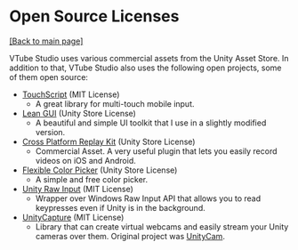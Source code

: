 # Open Source Licenses

[\[Back to main page\]](https://denchisoft.github.io/)

VTube Studio uses various commercial assets from the Unity Asset Store.
In addition to that, VTube Studio also uses the following open projects, some of them open source:

 - [TouchScript](https://assetstore.unity.com/packages/tools/input-management/touchscript-7394) (MIT License)
   - A great library for multi-touch mobile input.
 - [Lean GUI](https://assetstore.unity.com/packages/tools/gui/lean-gui-72138) (Unity Store License)
   - A beautiful and simple UI toolkit that I use in a slightly modified version.
 - [Cross Platform Replay Kit](https://assetstore.unity.com/packages/tools/integration/cross-platform-replay-kit-record-every-play-133662) (Unity Store License)
   - Commercial Asset. A very useful plugin that lets you easily record videos on iOS and Android.
 - [Flexible Color Picker](https://assetstore.unity.com/packages/tools/gui/flexible-color-picker-150497) (Unity Store License)
   - A simple and free color picker.
 - [Unity Raw Input](https://github.com/Elringus/UnityRawInput) (MIT License)
   - Wrapper over Windows Raw Input API that allows you to read keypresses even if Unity is in the background.
 - [UnityCapture](https://github.com/schellingb/UnityCapture) (MIT License)
   - Library that can create virtual webcams and easily stream your Unity cameras over them. Original project was [UnityCam](https://github.com/mrayy/UnityCam).
